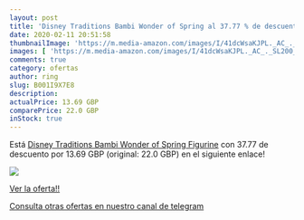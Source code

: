 ```yaml
---
layout: post
title: 'Disney Traditions Bambi Wonder of Spring al 37.77 % de descuento'
date: 2020-02-11 20:51:58
thumbnailImage: 'https://m.media-amazon.com/images/I/41dcWsaKJPL._AC_._SL200_.jpg'
images: [ 'https://m.media-amazon.com/images/I/41dcWsaKJPL._AC_._SL200_.jpg' ]
comments: true
category: ofertas
author: ring
slug: B001I9X7E8
description:
actualPrice: 13.69 GBP
comparePrice: 22.0 GBP
inStock: true
---
```


Está [Disney Traditions Bambi Wonder of Spring Figurine](https://www.amazon.com/dp/B001I9X7E8/?tag=redken08-20) con 37.77 de descuento por 13.69 GBP (original: 22.0 GBP) en el siguiente enlace!

[![](https://m.media-amazon.com/images/I/41dcWsaKJPL._AC_._SL200_.jpg)](https://www.amazon.com/dp/B001I9X7E8/?tag=redken08-20)

[Ver la oferta!!](https://www.amazon.com/dp/B001I9X7E8/?tag=redken08-20)

[Consulta otras ofertas en nuestro canal de telegram](https://t.me/s/ofertas25)
